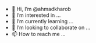 - 👋 Hi, I’m @ahmadkharob
- 👀 I’m interested in ...
- 🌱 I’m currently learning ...
- 💞️ I’m looking to collaborate on ...
- 📫 How to reach me ...

<!---
ahmadkharob/ahmadkharob is a ✨ special ✨ repository because its `README.md` (this file) appears on your GitHub profile.
You can click the Preview link to take a look at your changes.
--->
